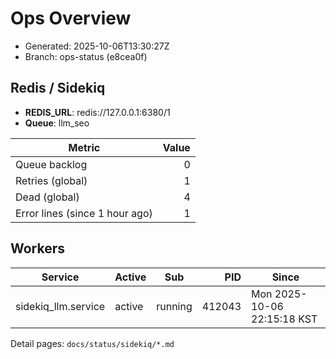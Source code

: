 # Ops Overview

- Generated: 2025-10-06T13:30:27Z
- Branch: ops-status (e8cea0f)

## Redis / Sidekiq
- **REDIS_URL**: redis://127.0.0.1:6380/1
- **Queue**: llm_seo

| Metric | Value |
|---|---:|
| Queue backlog | 0 |
| Retries (global) | 1 |
| Dead (global) | 4 |
| Error lines (since 1 hour ago) | 1 |

## Workers
| Service | Active | Sub | PID | Since |
|---|---|---|---:|---|
| sidekiq_llm.service | active | running | 412043 | Mon 2025-10-06 22:15:18 KST |

Detail pages: `docs/status/sidekiq/*.md`
